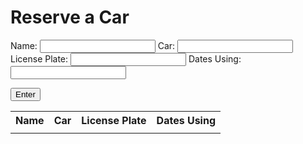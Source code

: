 # Reserve a Car
Name: <input type="text" name="name" id="names">
Car: <input type="text" name="activity" id="activity">
License Plate: <input type="text" name="description" id="description">
Dates Using: <input type="text" name="description" id="description">

<script>
    function display() {
        document.getElementById("nameDisplay").innerHTML = names.value;
        document.getElementById("activityDisplay").innerHTML = activity.value;
        document.getElementById("descDisplay").innerHTML = description.values;
        document.getElementById("descDisplay").innerHTML = description.value;
    }
</script>

<button onclick="display()">Enter</button>
<table id="table">
    <tr>
        <th>Name</th>
        <th>Car</th>
        <th>License Plate</th>
        <th>Dates Using</th>
    </tr>
    <tr>
        <td id="nameDisplay"></td>
        <td id="activityDisplay"></td>
        <td id="descDisplay"></td>